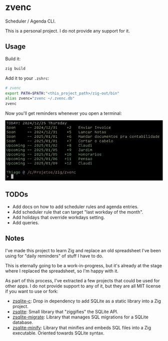 # zvenc

Scheduler / Agenda CLI.

This is a personal project.  I do not provide any support for it.


## Usage

Build it:

```sh
zig build
```

Add it to your `.zshrc`:

```sh
# zvenc
export PATH=$PATH:"<this_project_path>/zig-out/bin"
alias zvenc="zvenc ~/.zvenc.db"
zvenc
```

Now you'll get reminders whenever you open a terminal:

![screenshot-terminal](images/screenshot-terminal.png)


## TODOs

- Add docs on how to add scheduler rules and agenda entries.
- Add scheduler rule that can target "last workday of the month".
- Add holidays that override workdays setting.
- Add queries.


## Notes

I've made this project to learn Zig and replace an old spreadsheet I've been using for "daily reminders" of
stuff I have to do.

This is eternally going to be a work-in-progress, but it's already at the stage where I replaced the spreadsheet,
so I'm happy with it.

As part of this process, I've extracted a few projects that could be used for other apps.  I do not provide support
to any of it, but they are all MIT license if you want to use or fork:

- [zsqlite-c](https://github.com/thiago-negri/zsqlite-c): Drop in dependency to add SQLite as a static library into
  a Zig project.
- [zsqlite](https://github.com/thiago-negri/zsqlite): Small library that "ziggifies" the SQLite API.
- [zsqlite-migrate](https://github.com/thiago-negri/zsqlite-migrate): Library that manages SQL migrations for a
  SQLite database.
- [zsqlite-minify](https://github.com/thiago-negri/zsqlite-minify): Library that minifies and embeds SQL files into
  a Zig executable.  Oriented towards SQLite syntax.

